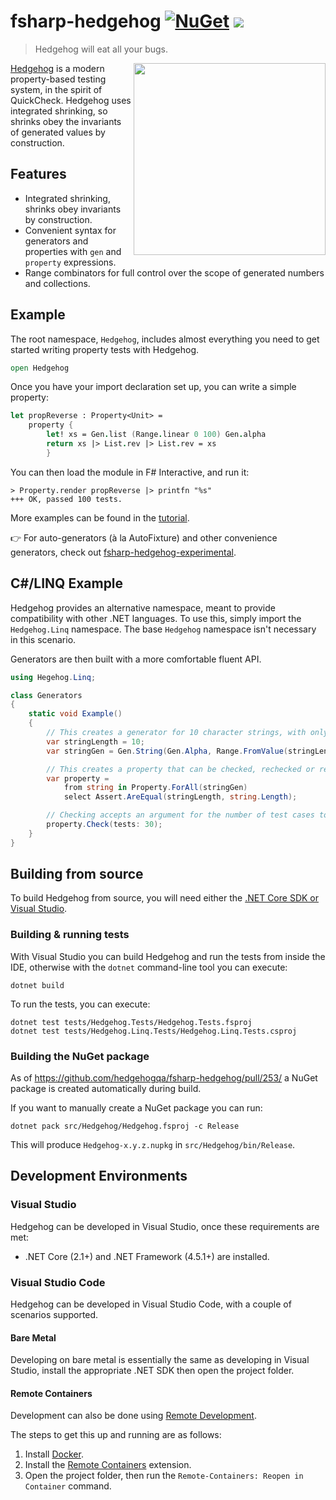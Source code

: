 fsharp-hedgehog [![NuGet][nuget-shield]][nuget] ![](https://github.com/hedgehogqa/fsharp-hedgehog/workflows/master/badge.svg)
========

> Hedgehog will eat all your bugs.

<img src="https://github.com/hedgehogqa/fsharp-hedgehog/raw/master/img/hedgehog-logo.png" width="307" align="right"/>

[Hedgehog](http://hedgehog.qa/) is a modern property-based testing
system, in the spirit of QuickCheck. Hedgehog uses integrated shrinking,
so shrinks obey the invariants of generated values by construction.

## Features

- Integrated shrinking, shrinks obey invariants by construction.
- Convenient syntax for generators and properties with `gen` and `property` expressions.
- Range combinators for full control over the scope of generated numbers and collections.

## Example

The root namespace, `Hedgehog`, includes almost
everything you need to get started writing property tests with Hedgehog.

```fsharp
open Hedgehog
```

Once you have your import declaration set up, you can write a simple property:

```fsharp
let propReverse : Property<Unit> =
    property {
        let! xs = Gen.list (Range.linear 0 100) Gen.alpha
        return xs |> List.rev |> List.rev = xs
        }
```

You can then load the module in F# Interactive, and run it:

```
> Property.render propReverse |> printfn "%s"
+++ OK, passed 100 tests.
```

More examples can be found in the [tutorial](https://hedgehogqa.github.io/fsharp-hedgehog/index.html).

👉 For auto-generators (à la AutoFixture) and other convenience generators, check out [fsharp-hedgehog-experimental](https://github.com/cmeeren/fsharp-hedgehog-experimental/).

## C#/LINQ Example

Hedgehog provides an alternative namespace, meant to provide compatibility with other .NET languages. To use this, simply import the `Hedgehog.Linq` namespace. The base `Hedgehog` namespace isn't necessary in this scenario.

Generators are then built with a more comfortable fluent API.

```csharp
using Hegehog.Linq;

class Generators
{
    static void Example()
    {
        // This creates a generator for 10 character strings, with only alphabetical characters.
        var stringLength = 10;
        var stringGen = Gen.String(Gen.Alpha, Range.FromValue(stringLength));

        // This creates a property that can be checked, rechecked or rendered.
        var property =
            from string in Property.ForAll(stringGen)
            select Assert.AreEqual(stringLength, string.Length);

        // Checking accepts an argument for the number of test cases to generate and check.
        property.Check(tests: 30);
    }
}
```

## Building from source

To build Hedgehog from source, you will need either the
[.NET Core SDK or Visual Studio][net-core-sdk].

### Building & running tests

With Visual Studio you can build Hedgehog and run the tests
from inside the IDE, otherwise with the `dotnet` command-line
tool you can execute:

```shell
dotnet build
```

To run the tests, you can execute:

```shell
dotnet test tests/Hedgehog.Tests/Hedgehog.Tests.fsproj
dotnet test tests/Hedgehog.Linq.Tests/Hedgehog.Linq.Tests.csproj
```

### Building the NuGet package

As of https://github.com/hedgehogqa/fsharp-hedgehog/pull/253/ a NuGet package is created automatically during build.

If you want to manually create a NuGet package you can run:

```shell
dotnet pack src/Hedgehog/Hedgehog.fsproj -c Release
```

This will produce `Hedgehog-x.y.z.nupkg` in `src/Hedgehog/bin/Release`.

[nuget]: https://www.nuget.org/packages/Hedgehog/
[nuget-shield]: https://img.shields.io/nuget/dt/Hedgehog.svg?style=flat

[travis]: https://travis-ci.org/hedgehogqa/fsharp-hedgehog
[travis-shield]: https://travis-ci.org/hedgehogqa/fsharp-hedgehog.svg?branch=master

[net-core-sdk]: https://www.microsoft.com/net/download/
[ubuntu-steps]: https://github.com/hedgehogqa/fsharp-hedgehog/pull/153#issuecomment-364325504


## Development Environments

### Visual Studio

Hedgehog can be developed in Visual Studio, once these requirements are met:

- .NET Core (2.1+) and .NET Framework (4.5.1+) are installed.

### Visual Studio Code

Hedgehog can be developed in Visual Studio Code, with a couple of scenarios supported.

#### Bare Metal

Developing on bare metal is essentially the same as developing in Visual Studio, install the appropriate .NET SDK then open the project folder.

#### Remote Containers

Development can also be done using [Remote Development][remote-containers-doc].

The steps to get this up and running are as follows:

1. Install [Docker][docker-install].
2. Install the [Remote Containers][remote-containers-ext] extension.
3. Open the project folder, then run the `Remote-Containers: Reopen in Container` command.

[remote-containers-doc]: https://code.visualstudio.com/docs/remote/containers
[remote-containers-ext]: https://marketplace.visualstudio.com/items?itemName=ms-vscode-remote.remote-containers
[docker-install]: https://docs.docker.com/get-docker/
